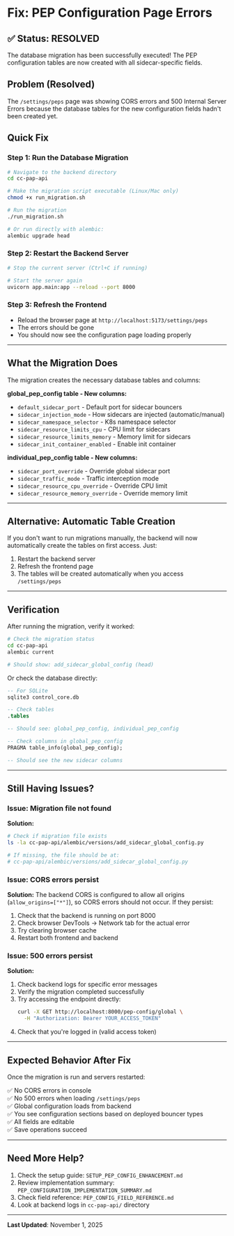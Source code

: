 # Fix: PEP Configuration Page Errors

## ✅ Status: RESOLVED

The database migration has been successfully executed! The PEP configuration tables are now created with all sidecar-specific fields.

## Problem (Resolved)
The `/settings/peps` page was showing CORS errors and 500 Internal Server Errors because the database tables for the new configuration fields hadn't been created yet.

## Quick Fix

### Step 1: Run the Database Migration

```bash
# Navigate to the backend directory
cd cc-pap-api

# Make the migration script executable (Linux/Mac only)
chmod +x run_migration.sh

# Run the migration
./run_migration.sh

# Or run directly with alembic:
alembic upgrade head
```

### Step 2: Restart the Backend Server

```bash
# Stop the current server (Ctrl+C if running)

# Start the server again
uvicorn app.main:app --reload --port 8000
```

### Step 3: Refresh the Frontend

- Reload the browser page at `http://localhost:5173/settings/peps`
- The errors should be gone
- You should now see the configuration page loading properly

---

## What the Migration Does

The migration creates the necessary database tables and columns:

**global_pep_config table - New columns:**
- `default_sidecar_port` - Default port for sidecar bouncers
- `sidecar_injection_mode` - How sidecars are injected (automatic/manual)
- `sidecar_namespace_selector` - K8s namespace selector
- `sidecar_resource_limits_cpu` - CPU limit for sidecars
- `sidecar_resource_limits_memory` - Memory limit for sidecars
- `sidecar_init_container_enabled` - Enable init container

**individual_pep_config table - New columns:**
- `sidecar_port_override` - Override global sidecar port
- `sidecar_traffic_mode` - Traffic interception mode
- `sidecar_resource_cpu_override` - Override CPU limit
- `sidecar_resource_memory_override` - Override memory limit

---

## Alternative: Automatic Table Creation

If you don't want to run migrations manually, the backend will now automatically create the tables on first access. Just:

1. Restart the backend server
2. Refresh the frontend page
3. The tables will be created automatically when you access `/settings/peps`

---

## Verification

After running the migration, verify it worked:

```bash
# Check the migration status
cd cc-pap-api
alembic current

# Should show: add_sidecar_global_config (head)
```

Or check the database directly:

```sql
-- For SQLite
sqlite3 control_core.db

-- Check tables
.tables

-- Should see: global_pep_config, individual_pep_config

-- Check columns in global_pep_config
PRAGMA table_info(global_pep_config);

-- Should see the new sidecar columns
```

---

## Still Having Issues?

### Issue: Migration file not found

**Solution:**
```bash
# Check if migration file exists
ls -la cc-pap-api/alembic/versions/add_sidecar_global_config.py

# If missing, the file should be at:
# cc-pap-api/alembic/versions/add_sidecar_global_config.py
```

### Issue: CORS errors persist

**Solution:**
The backend CORS is configured to allow all origins (`allow_origins=["*"]`), so CORS errors should not occur. If they persist:

1. Check that the backend is running on port 8000
2. Check browser DevTools → Network tab for the actual error
3. Try clearing browser cache
4. Restart both frontend and backend

### Issue: 500 errors persist

**Solution:**
1. Check backend logs for specific error messages
2. Verify the migration completed successfully
3. Try accessing the endpoint directly:
   ```bash
   curl -X GET http://localhost:8000/pep-config/global \
     -H "Authorization: Bearer YOUR_ACCESS_TOKEN"
   ```
4. Check that you're logged in (valid access token)

---

## Expected Behavior After Fix

Once the migration is run and servers restarted:

✅ No CORS errors in console  
✅ No 500 errors when loading `/settings/peps`  
✅ Global configuration loads from backend  
✅ You see configuration sections based on deployed bouncer types  
✅ All fields are editable  
✅ Save operations succeed  

---

## Need More Help?

1. Check the setup guide: `SETUP_PEP_CONFIG_ENHANCEMENT.md`
2. Review implementation summary: `PEP_CONFIGURATION_IMPLEMENTATION_SUMMARY.md`
3. Check field reference: `PEP_CONFIG_FIELD_REFERENCE.md`
4. Look at backend logs in `cc-pap-api/` directory

---

**Last Updated**: November 1, 2025

